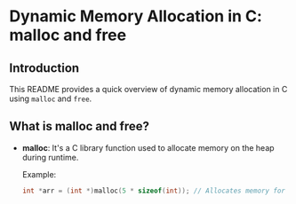 # Dynamic Memory Allocation in C: malloc and free

## Introduction

This README provides a quick overview of dynamic memory allocation in C using `malloc` and `free`.

## What is malloc and free?

- **malloc**: It's a C library function used to allocate memory on the heap during runtime.
  
  Example:
  ```c
  int *arr = (int *)malloc(5 * sizeof(int)); // Allocates memory for an integer array of size 5
